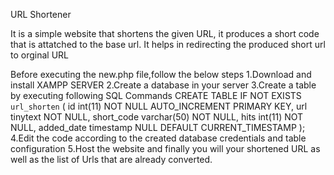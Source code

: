 URL Shortener

It is a simple website that shortens the given URL, it produces a short code that is attatched to the base url. It helps in redirecting the produced short url to orginal URL

Before executing the new.php file,follow the below steps
1.Download and install XAMPP SERVER
2.Create a database in your server
3.Create a table by executing following SQL Commands
 CREATE TABLE IF NOT EXISTS <code>url_shorten</code> 
		(
	id int(11) NOT NULL AUTO_INCREMENT PRIMARY KEY,
	url tinytext NOT NULL,
	short_code varchar(50) NOT NULL,
	hits int(11) NOT NULL,
	added_date timestamp NULL DEFAULT CURRENT_TIMESTAMP
		);
4.Edit the code according to the created database credentials and table configuration
5.Host the website and finally you will your shortened URL as well as the list of Urls that are already converted.
